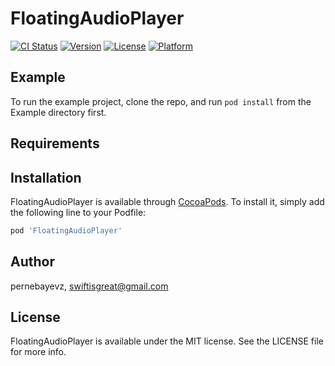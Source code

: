 # FloatingAudioPlayer

[![CI Status](https://img.shields.io/travis/pernebayev/FloatingAudioPlayer.svg?style=flat)](https://travis-ci.org/pernebayev/FloatingAudioPlayer)
[![Version](https://img.shields.io/cocoapods/v/FloatingAudioPlayer.svg?style=flat)](https://cocoapods.org/pods/FloatingAudioPlayer)
[![License](https://img.shields.io/cocoapods/l/FloatingAudioPlayer.svg?style=flat)](https://cocoapods.org/pods/FloatingAudioPlayer)
[![Platform](https://img.shields.io/cocoapods/p/FloatingAudioPlayer.svg?style=flat)](https://cocoapods.org/pods/FloatingAudioPlayer)

## Example

To run the example project, clone the repo, and run `pod install` from the Example directory first.

## Requirements

## Installation

FloatingAudioPlayer is available through [CocoaPods](https://cocoapods.org). To install
it, simply add the following line to your Podfile:

```ruby
pod 'FloatingAudioPlayer'
```

## Author

pernebayevz, swiftisgreat@gmail.com

## License

FloatingAudioPlayer is available under the MIT license. See the LICENSE file for more info.
